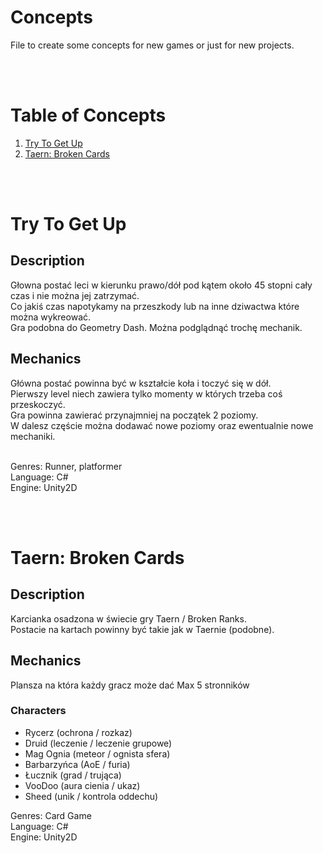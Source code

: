 # Concepts

File to create some concepts for new games or just for new projects.

<br /><br />

# Table of Concepts
1. [Try To Get Up](#Try-To-Get-Up)
2. [Taern: Broken Cards](#Taern-Broken-Cards)

<br /><br />

# Try To Get Up

## Description


Głowna postać leci w kierunku prawo/dół pod kątem około 45 stopni cały czas i nie można jej zatrzymać.<br />
Co jakiś czas napotykamy na przeszkody lub na inne dziwactwa które można wykreować.<br />
Gra podobna do Geometry Dash. Można podglądnąć trochę mechanik.<br />

## Mechanics

Główna postać powinna być w kształcie koła i toczyć się w dół.<br />
Pierwszy level niech zawiera tylko momenty w których trzeba coś przeskoczyć.<br />
Gra powinna zawierać przynajmniej na początek 2 poziomy.<br />
W dalesz częście można dodawać nowe poziomy oraz ewentualnie nowe mechaniki.<br /><br />

Genres: Runner, platformer<br />
Language: C#<br />
Engine: Unity2D

<br /><br />

# Taern: Broken Cards

## Description

Karcianka osadzona w świecie gry Taern / Broken Ranks.<br />
Postacie na kartach powinny być takie jak w Taernie (podobne).<br />

## Mechanics

Plansza na która każdy gracz może dać Max 5 stronników

### Characters
- Rycerz (ochrona / rozkaz) <br />
- Druid (leczenie / leczenie grupowe) <br />
- Mag Ognia (meteor / ognista sfera) <br />
- Barbarzyńca (AoE / furia) <br />
- Łucznik (grad / trująca) <br />
- VooDoo (aura cienia / ukaz) <br />
- Sheed (unik / kontrola oddechu) <br />


Genres: Card Game<br />
Language: C#<br />
Engine: Unity2D

<br /><br />
